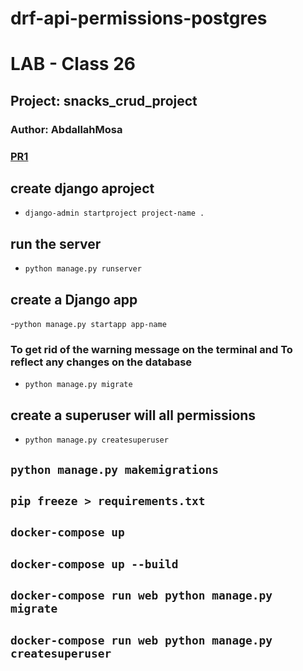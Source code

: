 # drf-api-permissions-postgres

# LAB - Class 26
## Project: snacks_crud_project
### Author: AbdallahMosa

### [PR1](https://github.com/AbdallahMosa/drf-api-permissions-postg)

##  create django aproject
- ```django-admin startproject project-name . ```
## run the server
- ```python manage.py runserver```
## create a Django app
-```python manage.py startapp app-name```
### To get rid of the warning message on the terminal and To reflect any changes on the database
- `python manage.py migrate`
## create a superuser will all permissions
- `python manage.py createsuperuser`


## `python manage.py makemigrations`
## ` pip freeze > requirements.txt ` 
## ` docker-compose up ` 
## `docker-compose up --build`
## `docker-compose run web python manage.py migrate`
## `docker-compose run web python manage.py createsuperuser`
